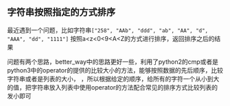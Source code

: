 ## 字符串按照指定的方式排序
最近遇到一个问题，比如字符串`["258", "AAb", "ddd", "ab", "AA", "d", "AAA", "dd", "1111"]` 按照a<z<0<9<A<Z的方式进行排序，返回排序之后的结果

问题有两个思路，better_way中的思路更好一些，利用了python2的cmp或者是python3中的operator的提供的比较大小的方法，能够按照数据的先后顺序，比较字符串或者是列表的大小，
，所以根据给定的顺序，给所有的字符一个从小到大的值，把字符串放入列表中使用operator的方法配合常见的排序方式比较列表的发小即可

